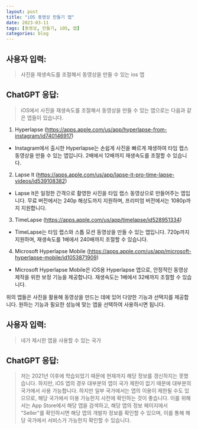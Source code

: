 ```yaml
---
layout: post
title: "iOS 동영상 만들기 앱"
date: 2023-03-11
tags: [동영상, 만들기, iOS, 앱]
categories: blog
---
```


## 사용자 입력:
> 사진을 재생속도를 조절해서 동영상을 만들 수 있는 ios 앱

## ChatGPT 응답:
> iOS에서 사진을 재생속도를 조절해서 동영상을 만들 수 있는 앱으로는 다음과 같은 앱들이 있습니다.

1. Hyperlapse (https://apps.apple.com/us/app/hyperlapse-from-instagram/id740146917)
- Instagram에서 출시한 Hyperlapse는 손쉽게 사진을 빠르게 재생하여 타임 랩스 동영상을 만들 수 있는 앱입니다. 2배에서 12배까지 재생속도를 조절할 수 있습니다.

2. Lapse It (https://apps.apple.com/us/app/lapse-it-pro-time-lapse-videos/id539108382)
- Lapse It은 일정한 간격으로 촬영한 사진을 타임 랩스 동영상으로 만들어주는 앱입니다. 무료 버전에서는 240p 해상도까지 지원하며, 프리미엄 버전에서는 1080p까지 지원합니다.

3. TimeLapse (https://apps.apple.com/us/app/timelapse/id528951334)
- TimeLapse는 타임 랩스와 스톱 모션 동영상을 만들 수 있는 앱입니다. 720p까지 지원하며, 재생속도를 1배에서 240배까지 조절할 수 있습니다.

4. Microsoft Hyperlapse Mobile (https://apps.apple.com/us/app/microsoft-hyperlapse-mobile/id1053871909)
- Microsoft Hyperlapse Mobile은 iOS용 Hyperlapse 앱으로, 안정적인 동영상 제작을 위한 보정 기능을 제공합니다. 재생속도는 1배에서 32배까지 조절할 수 있습니다.

위의 앱들은 사진을 활용해 동영상을 만드는 데에 있어 다양한 기능과 선택지를 제공합니다. 원하는 기능과 필요한 성능에 맞는 앱을 선택하여 사용하시면 됩니다.

## 사용자 입력:
> 네가 제시한 앱을 사용할 수 있는 국가

## ChatGPT 응답:
> 저는 2021년 이후에 학습되었기 때문에 현재까지 해당 정보를 갱신하지는 못했습니다. 하지만, iOS 앱의 경우 대부분의 앱이 국가 제한이 없기 때문에 대부분의 국가에서 사용 가능합니다. 하지만 일부 국가에서는 앱의 이용이 제한될 수도 있으므로, 해당 국가에서 이용 가능한지 사전에 확인하는 것이 좋습니다. 이를 위해서는 App Store에서 해당 앱을 검색하고, 해당 앱의 정보 페이지에서 "Seller"를 확인하시면 해당 앱의 개발자 정보를 확인할 수 있으며, 이를 통해 해당 국가에서 서비스가 가능한지 확인할 수 있습니다.

